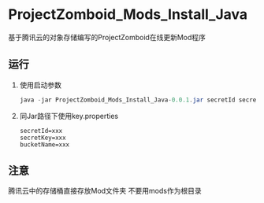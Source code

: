 # ProjectZomboid_Mods_Install_Java
基于腾讯云的对象存储编写的ProjectZomboid在线更新Mod程序
## 运行
1. 使用启动参数
    ```Java
    java -jar ProjectZomboid_Mods_Install_Java-0.0.1.jar secretId secretKey bucketName
    ```
2. 同Jar路径下使用key.properties
    ```properties
    secretId=xxx
    secretKey=xxx
    bucketName=xxx
    ```
## 注意
腾讯云中的存储桶直接存放Mod文件夹  不要用mods作为根目录
